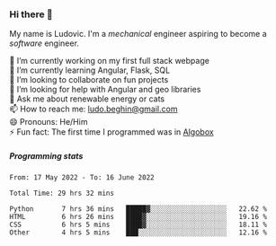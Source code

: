 ### Hi there 👋

My name is Ludovic. I'm a *mechanical* engineer aspiring to become a *software* engineer.

 🔭 I’m currently working on my first full stack webpage<br/>
 🌱 I’m currently learning Angular, Flask, SQL<br/>
 👯 I’m looking to collaborate on fun projects<br/>
 🤔 I’m looking for help with Angular and geo libraries<br/>
 💬 Ask me about renewable energy or cats<br/>
 📫 How to reach me: ludo.beghin@gmail.com<br/>
 😄 Pronouns: He/Him<br/>
 ⚡ Fun fact: The first time I programmed was in [Algobox](https://fr.wikipedia.org/wiki/Algobox)<br/>

##### Programming stats
<!--START_SECTION:waka-->

```text
From: 17 May 2022 - To: 16 June 2022

Total Time: 29 hrs 32 mins

Python       7 hrs 36 mins   █████▓░░░░░░░░░░░░░░░░░░░   22.62 %
HTML         6 hrs 26 mins   ████▓░░░░░░░░░░░░░░░░░░░░   19.16 %
CSS          6 hrs 5 mins    ████▓░░░░░░░░░░░░░░░░░░░░   18.11 %
Other        4 hrs 5 mins    ███░░░░░░░░░░░░░░░░░░░░░░   12.16 %
```

<!--END_SECTION:waka-->
